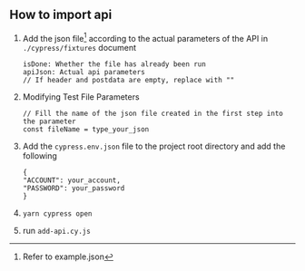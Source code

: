## How to import api
1. Add the json file[^JsonFile] according to the actual parameters of the API in `./cypress/fixtures` document

   ```
   isDone: Whether the file has already been run
   apiJson: Actual api parameters
   // If header and postdata are empty, replace with ""

   ```
2. Modifying Test File Parameters
    ```
    // Fill the name of the json file created in the first step into the parameter
    const fileName = type_your_json
    ```

3. Add the `cypress.env.json` file to the project root directory and add the following
    ```
    {
    "ACCOUNT": your_account,
    "PASSWORD": your_password
    }   
    ```

4. `yarn cypress open`

5. run `add-api.cy.js`

[^JsonFile]: Refer to example.json